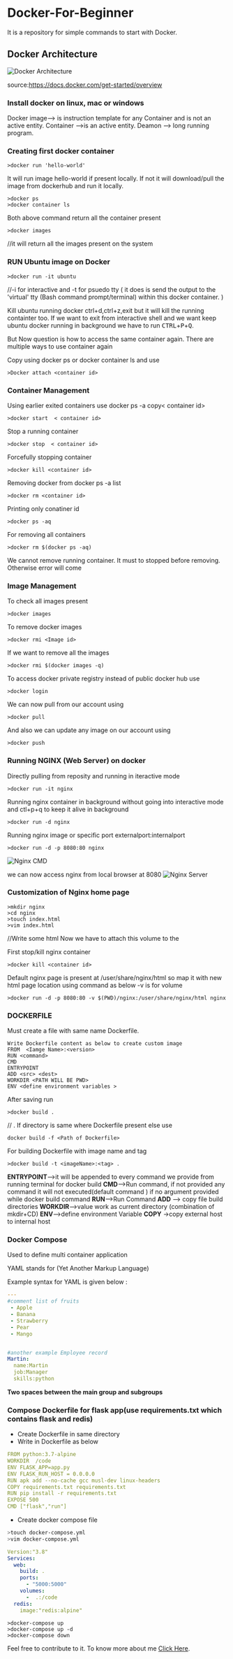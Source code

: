 # Docker-For-Beginner

It is a repository for simple commands to start with Docker.

## Docker Architecture

![Docker Architecture](https://github.com/YashpalAhlawat/Docker-For-Beginner/blob/main/Static/img/architecture.svg "Docker Architecture")

source:https://docs.docker.com/get-started/overview


### Install docker on linux, mac or windows

Docker image--> is instruction template for any Container and is not an active entity.
Container -->is an active entity.
Deamon --> long running program.

### Creating first docker container

```console
>docker run 'hello-world'
```

It will run image hello-world if present locally. If not it will download/pull the image from dockerhub and run it locally.

```console
>docker ps
>docker container ls
```
Both above command return all the container present

```console
>docker images
```
//it will return all the images present on the system


### RUN Ubuntu image on Docker
```console
>docker run -it ubuntu
```
//-i for interactive and -t for psuedo tty (
it does is send the output to the 'virtual' tty (Bash command prompt/terminal) within this docker container. )

Kill ubuntu running docker ctrl+d,ctrl+z,exit but it will kill the running containter too.
If we want to exit from interactive shell and we want keep ubuntu docker running in background we have to run <kbd>CTRL</kbd>+<kbd>P</kbd>+<kbd>Q</kbd>.

But Now question is how to access the same container again. There are multiple ways to use container again 

Copy <container id> using docker ps or docker container ls and use 
```console
>Docker attach <container id> 
```
 
### Container Management

Using earlier exited containers use docker ps -a copy< container id>
```console
>docker start  < container id>
```
Stop a running container
```console
>docker stop  < container id>
```

Forcefully stopping container
```console
>docker kill <container id>
```

Removing docker from docker ps -a list
```console
>docker rm <container id>
```

Printing only conatiner id 
```console
>docker ps -aq
```

For removing all containers 
```console
>docker rm $(docker ps -aq)
```
We cannot remove running container. It must to stopped before removing. Otherwise error will come


### Image Management

To check all images present
```console
>docker images
```
To remove docker images
```console
>docker rmi <Image id>
```
If we want to remove all the images
```console
>docker rmi $(docker images -q)
```

To access docker private registry instead of public docker hub use 
```console
>docker login
```
We can now pull from our account using
```console
>docker pull
```
And also we can update any image on our account using
```console
>docker push
```

### Running NGINX (Web Server) on docker
Directly pulling from reposity and running in iteractive mode
```console
>docker run -it nginx
```
Running nginx container in background without going into interactive mode and ctl+p+q to keep it alive in background
```console
>docker run -d nginx
```
Running nginx image or specific port externalport:internalport
```console
>docker run -d -p 8080:80 nginx
```
![Nginx CMD](https://github.com/YashpalAhlawat/Docker-For-Beginner/blob/main/Static/img/nginx_cmd.png "Nginx CMD")
 
we can now access nginx from local browser at 8080
![Nginx Server](https://github.com/YashpalAhlawat/Docker-For-Beginner/blob/main/Static/img/nginx.png "Nginx Server")

### Customization of Nginx home page 
```console
>mkdir nginx
>cd nginx
>touch index.html
>vim index.html
```
//Write some html
Now we have to attach this volume to the 

First stop/kill nginx container
```console
>docker kill <container id>
```
Default nginx page is present at /user/share/nginx/html so map it with new html page location using command as below
-v is for volume
```console
>docker run -d -p 8080:80 -v $(PWD)/nginx:/user/share/nginx/html nginx
```

### DOCKERFILE

Must create a file with same name Dockerfile.
```docker
Write Dockerfile content as below to create custom image
FROM  <Iamge Name>:<version>
RUN <command>
CMD
ENTRYPOINT
ADD <src> <dest> 
WORKDIR <PATH WILL BE PWD>
ENV <define environment variables >
```
After saving run
```console
>docker build .
```
// . If directory is same where Dockerfile present else use 
```console
docker build -f <Path of Dockerfile>
```

For building Dockerfile with image name and tag
```console
>docker build -t <imageName>:<tag> .
```



**ENTRYPOINT**-->it will be appended to every command we provide from running terminal for docker build
**CMD**-->Run command, if not provided any command it will not executed(default command ) if no argument provided while docker build command
**RUN**-->Run Command
**ADD** --> copy file build directories
**WORKDIR**-->value work as current directory (combination of mkdir+CD)
**ENV**-->define environment Variable 
**COPY** ->copy external host to internal host


### Docker Compose

Used to define multi container application

YAML stands for (Yet Another Markup Language)

Example syntax for YAML is given below :
```YAML
---
#comment list of fruits
 - Apple
 - Banana
 - Strawberry
 - Pear
 - Mango


#another example Employee record
Martin:
  name:Martin
  job:Manager
  skills:python

```

**Two spaces between the main group and subgroups**

### Compose Dockerfile for flask app(use requirements.txt which contains flask and redis)  
- Create Dockerfile in same directory
- Write in Dockerfile as below
```YAML
FROM python:3.7-alpine
WORKDIR  /code
ENV FLASK_APP=app.py
ENV FLASK_RUN_HOST = 0.0.0.0
RUN apk add --no-cache gcc musl-dev linux-headers
COPY requirements.txt requirements.txt
RUN pip install -r requirements.txt
EXPOSE 500
CMD ["flask","run"]
```

- Create docker compose file
```bash
>touch docker-compose.yml
>vim docker-compose.yml
```
```YAML
Version:"3.8"
Services:
  web:
    build: .
    ports:
      - "5000:5000"
    volumes:
      -  .:/code
  redis:
    image:"redis:alpine"
```
```console
>docker-compose up
>docker-compose up -d
>docker-compose down
```
 Feel free to contribute to it. To know more about me <a  href='https://yashpalahlawat.github.io/vitae/'>Click Here</a>.
